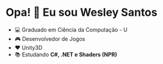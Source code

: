 # Opa! :call_me_hand: Eu sou Wesley Santos

- :computer: Graduado em Ciência da Computação - U
- :video_game: Desenvolvedor de Jogos
- :hearts: Unity3D
- :books: Estudando **C#, .NET e Shaders (NPR)**
 
